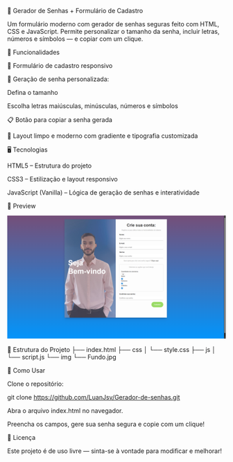 🔐 Gerador de Senhas + Formulário de Cadastro

Um formulário moderno com gerador de senhas seguras feito com HTML, CSS e JavaScript.
Permite personalizar o tamanho da senha, incluir letras, números e símbolos — e copiar com um clique.

🚀 Funcionalidades

📌 Formulário de cadastro responsivo

🔑 Geração de senha personalizada:

Defina o tamanho

Escolha letras maiúsculas, minúsculas, números e símbolos

📋 Botão para copiar a senha gerada

🎨 Layout limpo e moderno com gradiente e tipografia customizada

🖥️ Tecnologias

HTML5 – Estrutura do projeto

CSS3 – Estilização e layout responsivo

JavaScript (Vanilla) – Lógica de geração de senhas e interatividade

📸 Preview

![Preview](/img/readme.png)

📂 Estrutura do Projeto
├── index.html
├── css
│   └── style.css
├── js
│   └── script.js
└── img
    └── Fundo.jpg

🔧 Como Usar

Clone o repositório:

git clone https://github.com/LuanJsv/Gerador-de-senhas.git


Abra o arquivo index.html no navegador.

Preencha os campos, gere sua senha segura e copie com um clique!

📜 Licença

Este projeto é de uso livre — sinta-se à vontade para modificar e melhorar!